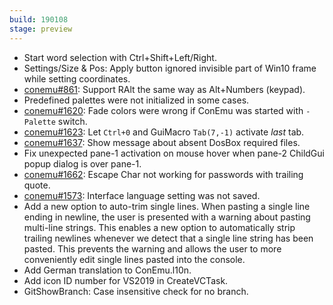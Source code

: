 ```yaml
---
build: 190108
stage: preview
---
```


* Start word selection with Ctrl+Shift+Left/Right.
* Settings/Size & Pos: Apply button ignored invisible part of Win10 frame while setting coordinates.
* [conemu#861](https://github.com/Maximus5/ConEmu/issues/861): Support RAlt the same way as Alt+Numbers (keypad).
* Predefined palettes were not initialized in some cases.
* [conemu#1620](https://github.com/Maximus5/ConEmu/issues/1620): Fade colors were wrong if ConEmu was started with `-Palette` switch.
* [conemu#1623](https://github.com/Maximus5/ConEmu/issues/1623): Let `Ctrl+0` and GuiMacro `Tab(7,-1)` activate *last* tab.
* [conemu#1637](https://github.com/Maximus5/ConEmu/issues/1637): Show message about absent DosBox required files.
* Fix unexpected pane-1 activation on mouse hover when pane-2 ChildGui popup dialog is over pane-1.
* [conemu#1662](https://github.com/Maximus5/ConEmu/issues/1662): Escape Char not working for passwords with trailing quote.
* [conemu#1573](https://github.com/Maximus5/ConEmu/issues/1573): Interface language setting was not saved.
* Add a new option to auto-trim single lines.
  When pasting a single line ending in newline, the user is presented with a
  warning about pasting multi-line strings. This enables a new option to
  automatically strip trailing newlines whenever we detect that a single line
  string has been pasted. This prevents the warning and allows the user to more
  conveniently edit single lines pasted into the console.
* Add German translation to ConEmu.l10n.
* Add icon ID number for VS2019 in CreateVCTask.
* GitShowBranch: Case insensitive check for no branch.
